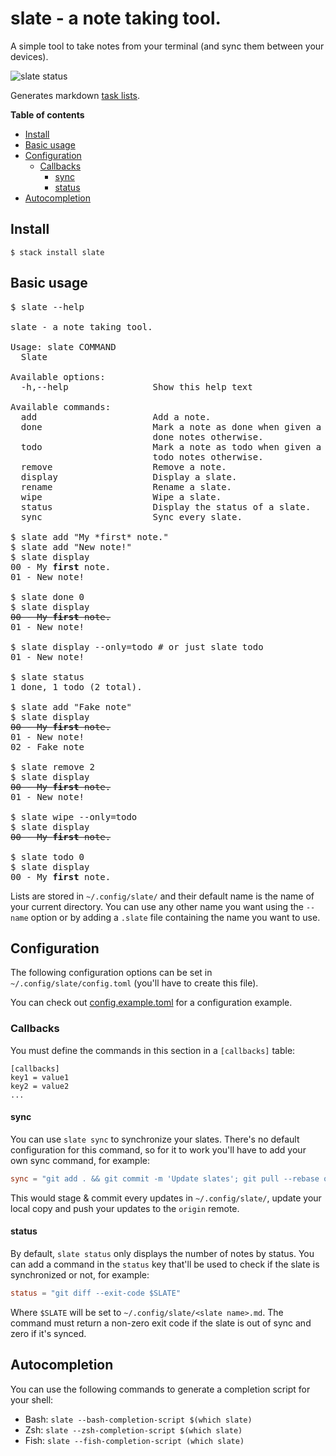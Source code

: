 # slate - a note taking tool.

A simple tool to take notes from your terminal (and sync them between your devices).

![`slate status`](https://gist.github.com/evuez/ff11275ea00404472b57520cf92bfed2/raw/423813dd1ce5b6714c5a9d365b9cedb56df66978/slate-status.png)

Generates markdown [task lists](https://help.github.com/articles/about-task-lists/).

**Table of contents**

 - [Install](#install)
 - [Basic usage](#basic-usage)
 - [Configuration](#configuration)
    - [Callbacks](#callbacks)
      - [sync](#sync)
      - [status](#status)
 - [Autocompletion](#autocompletion)

## Install

```shell
$ stack install slate
```

## Basic usage

<pre>
$ slate --help

slate - a note taking tool.

Usage: slate COMMAND
  Slate

Available options:
  -h,--help                Show this help text

Available commands:
  add                      Add a note.
  done                     Mark a note as done when given a note ID, display
                           done notes otherwise.
  todo                     Mark a note as todo when given a note ID, display
                           todo notes otherwise.
  remove                   Remove a note.
  display                  Display a slate.
  rename                   Rename a slate.
  wipe                     Wipe a slate.
  status                   Display the status of a slate.
  sync                     Sync every slate.

$ slate add "My *first* note."
$ slate add "New note!"
$ slate display
00 - My <b>first</b> note.
01 - New note!

$ slate done 0
$ slate display
<s>00 - My <b>first</b> note.</s>
01 - New note!

$ slate display --only=todo # or just slate todo
01 - New note!

$ slate status
1 done, 1 todo (2 total).

$ slate add "Fake note"
$ slate display
<s>00 - My <b>first</b> note.</s>
01 - New note!
02 - Fake note

$ slate remove 2
$ slate display
<s>00 - My <b>first</b> note.</s>
01 - New note!

$ slate wipe --only=todo
$ slate display
<s>00 - My <b>first</b> note.</s>

$ slate todo 0
$ slate display
00 - My <b>first</b> note.
</pre>

Lists are stored in `~/.config/slate/` and their default name is the name of your current directory. You can use any other name you want using the `--name` option or by adding a `.slate` file containing the name you want to use.

## Configuration

The following configuration options can be set in `~/.config/slate/config.toml` (you'll have to create this file).

You can check out [config.example.toml](https://github.com/evuez/slate/blob/master/config.example.toml) for a configuration example.

### Callbacks

You must define the commands in this section in a `[callbacks]` table:

```
[callbacks]
key1 = value1
key2 = value2
...
```

#### sync

You can use `slate sync` to synchronize your slates. There's no default configuration for this command, so for it to work you'll have to add your own sync command, for example:

```toml
sync = "git add . && git commit -m 'Update slates'; git pull --rebase origin master && git push origin master"
```

This would stage & commit every updates in `~/.config/slate/`, update your local copy and push your updates to the `origin` remote.

#### status

By default, `slate status` only displays the number of notes by status. You can add a command in the `status` key that'll be used to check if the slate is synchronized or not, for example:

```toml
status = "git diff --exit-code $SLATE"
```

Where `$SLATE` will be set to `~/.config/slate/<slate name>.md`. The command must return a non-zero exit code if the slate is out of sync and zero if it's synced.

## Autocompletion

You can use the following commands to generate a completion script for your shell:

  - Bash: `slate --bash-completion-script $(which slate)`
  - Zsh: `slate --zsh-completion-script $(which slate)`
  - Fish: `slate --fish-completion-script (which slate)`
